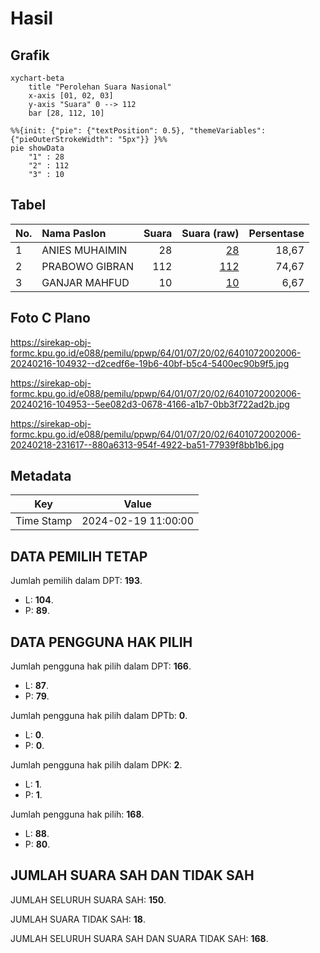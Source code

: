 # Hasil

## Grafik

```mermaid
xychart-beta
    title "Perolehan Suara Nasional"
    x-axis [01, 02, 03]
    y-axis "Suara" 0 --> 112
    bar [28, 112, 10]
```

```mermaid
%%{init: {"pie": {"textPosition": 0.5}, "themeVariables": {"pieOuterStrokeWidth": "5px"}} }%%
pie showData
    "1" : 28
    "2" : 112
    "3" : 10
```

## Tabel

| No. | Nama Paslon    | Suara | Suara (raw) | Persentase |
|:--- |:-------------- | -----:| -----------:| ----------:|
| 1   | ANIES MUHAIMIN | 28    | [28][p-1]   | 18,67      |
| 2   | PRABOWO GIBRAN | 112   | [112][p-2]  | 74,67      |
| 3   | GANJAR MAHFUD  | 10    | [10][p-3]   | 6,67       |


[p-1]: https://github.com/gigit-pemilu/pemilu-2024/blob/main/pilpres/hitung-suara/sub/64-kalimantan-timur/sub/01-paser/sub/07-muara-komam/sub/2002-batu-botuk/sub/006-tps/sub/paslon-1.txt
[p-2]: https://github.com/gigit-pemilu/pemilu-2024/blob/main/pilpres/hitung-suara/sub/64-kalimantan-timur/sub/01-paser/sub/07-muara-komam/sub/2002-batu-botuk/sub/006-tps/sub/paslon-2.txt
[p-3]: https://github.com/gigit-pemilu/pemilu-2024/blob/main/pilpres/hitung-suara/sub/64-kalimantan-timur/sub/01-paser/sub/07-muara-komam/sub/2002-batu-botuk/sub/006-tps/sub/paslon-3.txt

## Foto C Plano

https://sirekap-obj-formc.kpu.go.id/e088/pemilu/ppwp/64/01/07/20/02/6401072002006-20240216-104932--d2cedf6e-19b6-40bf-b5c4-5400ec90b9f5.jpg

https://sirekap-obj-formc.kpu.go.id/e088/pemilu/ppwp/64/01/07/20/02/6401072002006-20240216-104953--5ee082d3-0678-4166-a1b7-0bb3f722ad2b.jpg

https://sirekap-obj-formc.kpu.go.id/e088/pemilu/ppwp/64/01/07/20/02/6401072002006-20240218-231617--880a6313-954f-4922-ba51-77939f8bb1b6.jpg


## Metadata

| Key        | Value               |
| ---------- | ------------------- |
| Time Stamp | 2024-02-19 11:00:00 |


## DATA PEMILIH TETAP

Jumlah pemilih dalam DPT: **193**.
 * L: **104**.
 * P: **89**.

## DATA PENGGUNA HAK PILIH

Jumlah pengguna hak pilih dalam DPT: **166**.
 * L: **87**.
 * P: **79**.

Jumlah pengguna hak pilih dalam DPTb: **0**.
 * L: **0**.
 * P: **0**.

Jumlah pengguna hak pilih dalam DPK: **2**.
 * L: **1**.
 * P: **1**.

Jumlah pengguna hak pilih: **168**.
 * L: **88**.
 * P: **80**.

## JUMLAH SUARA SAH DAN TIDAK SAH

JUMLAH SELURUH SUARA SAH: **150**.

JUMLAH SUARA TIDAK SAH: **18**.

JUMLAH SELURUH SUARA SAH DAN SUARA TIDAK SAH: **168**.


